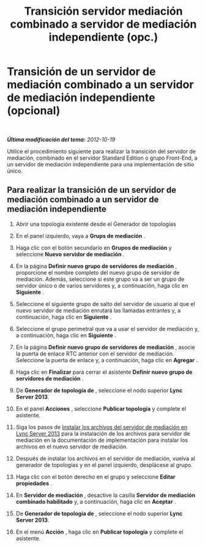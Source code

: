 ﻿---
title: "Transición servidor mediación combinado a servidor de mediación independiente (opc.)"
TOCTitle: "Transition d’un serv. de méd. colocalisé vers un serv. de méd. aut. (facult.)"
ms:assetid: 7c3c2fb4-4ff2-47b1-aab3-0aa91472eadb
ms:mtpsurl: https://technet.microsoft.com/es-es/library/JJ205026(v=OCS.15)
ms:contentKeyID: 48275784
ms.date: 01/07/2017
mtps_version: v=OCS.15
ms.translationtype: HT
---

# Transición de un servidor de mediación combinado a un servidor de mediación independiente (opcional)

 

_**Última modificación del tema:** 2012-10-19_

Utilice el procedimiento siguiente para realizar la transición del servidor de mediación, combinado en el servidor Standard Edition o grupo Front-End, a un servidor de mediación independiente para una implementación de sitio único.

## Para realizar la transición de un servidor de mediación combinado a un servidor de mediación independiente

1.  Abrir una topología existente desde el Generador de topologías

2.  En el panel izquierdo, vaya a **Grups de mediación** .

3.  Haga clic con el botón secundario en **Grupos de mediación** y seleccione **Nuevo servidor de mediación** .

4.  En la página **Definir nuevo grupo de servidores de mediación** , proporcione el nombre completo del nuevo grupo de servidor de mediación. Además, seleccione si este grupo va a ser un grupo de servidor único o de varios servidores y, a continuación, haga clic en **Siguiente** .

5.  Seleccione el siguiente grupo de salto del servidor de usuario al que el nuevo servidor de mediación enrutará las llamadas entrantes y, a continuación, haga clic en **Siguiente** .

6.  Seleccione el grupo perimetral que va a usar el servidor de mediación y, a continuación, haga clic en **Siguiente** .

7.  En la página **Definir nuevo grupo de servidores de mediación** , asocie la puerta de enlace RTC anterior con el servidor de mediación. Seleccione la puerta de enlace y, a continuación, haga clic en **Agregar** .

8.  Haga clic en **Finalizar** para cerrar el asistente **Definir nuevo grupo de servidores de mediación** .

9.  De **Generador de topología de** , seleccione el nodo superior **Lync Server 2013**.

10. En el panel **Acciones** , seleccione **Publicar topología** y complete el asistente.

11. Siga los pasos de [Instalar los archivos del servidor de mediación en Lync Server 2013](lync-server-2013-install-the-files-for-mediation-server.md) para la instalación de los archivos para servidor de mediación en la documentación de implementación para instalar los archivos en el nuevo servidor de mediación.

12. Después de instalar los archivos en el servidor de mediación, vuelva al generador de topologías y en el panel izquierdo, desplácese al grupo.

13. Haga clic con el botón derecho en el grupo y seleccione **Editar propiedades** .

14. En **Servidor de mediación** , desactive la casilla **Servidor de mediación combinado habilitado** y, a continuación, haga clic en **Aceptar** .

15. De **Generador de topología de** , seleccione el nodo superior **Lync Server 2013**.

16. En el menú **Acción** , haga clic en **Publicar topología** y complete el asistente.

